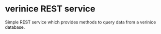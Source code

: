 # verinice REST service

Simple REST service which provides methods to query data from a verinice
database.
